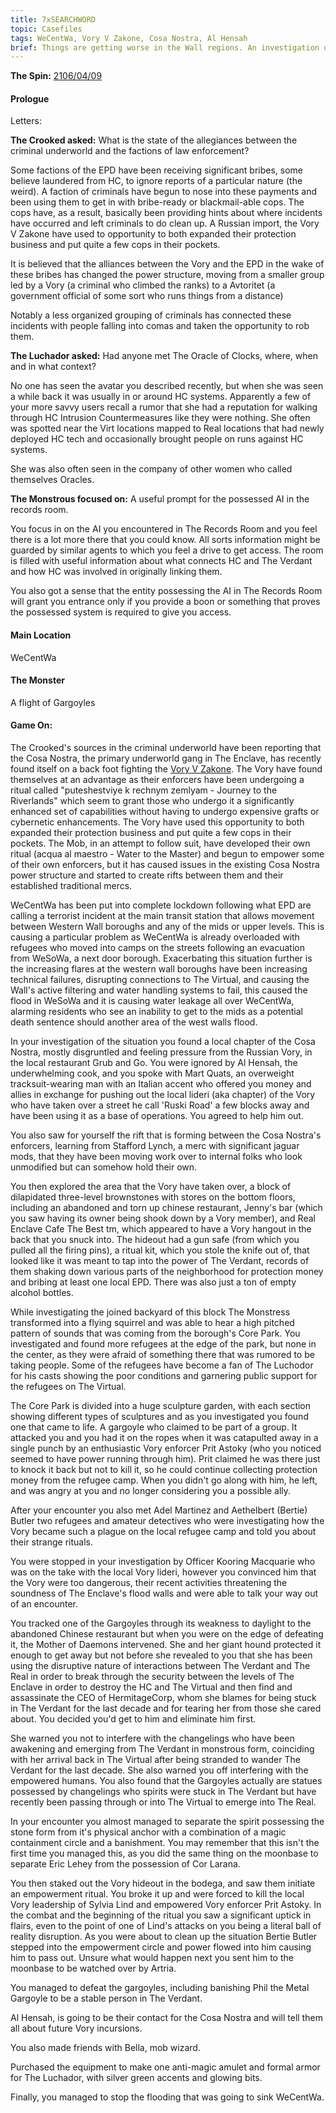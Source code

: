 ```yaml
---
title: 7xSEARCHWORD
topic: Casefiles
tags: WeCentWa, Vory V Zakone, Cosa Nostra, Al Hensah
brief: Things are getting worse in the Wall regions. An investigation uncovers gangsters and gargoyles
---
```


__The Spin:__ [2106/04/09](http://thespin.glitch.me/archive/2108-04-09)

#### Prologue

Letters:

__The Crooked asked:__ What is the state of the allegiances between the criminal underworld and the factions of law enforcement? 

Some factions of the EPD have been receiving significant bribes, some believe laundered from HC, to ignore reports of a particular nature (the weird). A faction of criminals have begun to nose into these payments and been using them to get in with bribe-ready or blackmail-able cops. The cops have, as a result, basically been providing hints about where incidents have occurred and left criminals to do clean up. A Russian import, the Vory V Zakone have used to opportunity to both expanded their protection business and put quite a few cops in their pockets.

It is believed that the alliances between the Vory and the EPD in the wake of these bribes has changed the power structure, moving from a smaller group led by a Vory (a criminal who climbed the ranks) to a Avtoritet (a government official of some sort who runs things from a distance)

Notably a less organized grouping of criminals has connected these incidents with people falling into comas and taken the opportunity to rob them.

__The Luchador asked:__ Had anyone met The Oracle of Clocks, where, when and in what context? 

No one has seen the avatar you described recently, but when she was seen a while back it was usually in or around HC systems. Apparently a few of your more savvy users recall a rumor that she had a reputation for walking through HC Intrusion Countermeasures like they were nothing. She often was spotted near the Virt locations mapped to Real locations that had newly deployed HC tech and occasionally brought people on runs against HC systems. 

She was also often seen in the company of other women who called themselves Oracles. 

__The Monstrous focused on:__ A useful prompt for the possessed AI in the records room.

You focus in on the AI you encountered in The Records Room and you feel there is a lot more there that you could know. All sorts information might be guarded by similar agents to which you feel a drive to get access. The room is filled with useful information about what connects HC and The Verdant and how HC was involved in originally linking them. 

You also got a sense that the entity possessing the AI in The Records Room will grant you entrance only if you provide a boon or something that proves the possessed system is required to give you access. 

#### Main Location

WeCentWa

#### The Monster

A flight of Gargoyles

#### Game On:

The Crooked's sources in the criminal underworld have been reporting that the Cosa Nostra, the primary underworld gang in The Enclave, has recently found itself on a back foot fighting the [Vory V Zakone](https://shadowrun.fandom.com/wiki/Vory). The Vory have found themselves at an advantage as their enforcers have been undergoing a ritual called "puteshestviye k rechnym zemlyam - Journey to the Riverlands" which seem to grant those who undergo it a significantly enhanced set of capabilities without having to undergo expensive grafts or cybernetic enhancements. The Vory have used this opportunity to both expanded their protection business and put quite a few cops in their pockets. The Mob, in an attempt to follow suit, have developed their own ritual (acqua al maestro - Water to the Master) and begun to empower some of their own enforcers, but it has caused issues in the existing Cosa Nostra power structure and started to create rifts between them and their established traditional mercs.

WeCentWa has been put into complete lockdown following what EPD are calling a terrorist incident at the main transit station that allows movement between Western Wall boroughs and any of the mids or upper levels. This is causing a particular problem as WeCentWa is already overloaded with refugees who moved into camps on the streets following an evacuation from WeSoWa, a next door borough. Exacerbating this situation further is the increasing flares at the western wall boroughs have been increasing technical failures, disrupting connections to The Virtual, and causing the Wall's active filtering and water handling systems to fail, this caused the flood in WeSoWa and it is causing water leakage all over WeCentWa, alarming residents who see an inability to get to the mids as a potential death sentence should another area of the west walls flood. 

In your investigation of the situation you found a local chapter of the Cosa Nostra, mostly disgruntled and feeling pressure from the Russian Vory, in the local restaurant Grub and Go. You were ignored by Al Hensah, the underwhelming cook, and you spoke with Mart Quats, an overweight tracksuit-wearing man with an Italian accent who offered you money and allies in exchange for pushing out the local lideri (aka chapter) of the Vory who have taken over a street he call 'Ruski Road' a few blocks away and have been using it as a base of operations. You agreed to help him out. 

You also saw for yourself the rift that is forming between the Cosa Nostra's enforcers, learning from Stafford Lynch, a merc with significant jaguar mods, that they have been moving work over to internal folks who look unmodified but can somehow hold their own. 

You then explored the area that the Vory have taken over, a block of dilapidated three-level brownstones with stores on the bottom floors, including an abandoned and torn up chinese restaurant, Jenny's bar (which you saw having its owner being shook down by a Vory member), and Real Enclave Cafe The Best tm, which appeared to have a Vory hangout in the back that you snuck into. The hideout had a gun safe (from which you pulled all the firing pins), a ritual kit, which you stole the knife out of, that looked like it was meant to tap into the power of The Verdant, records of them shaking down various parts of the neighborhood for protection money and bribing at least one local EPD. There was also just a ton of empty alcohol bottles. 

While investigating the joined backyard of this block The Monstress transformed into a flying squirrel and was able to hear a high pitched pattern of sounds that was coming from the borough's Core Park. You investigated and found more refugees at the edge of the park, but none in the center, as they were afraid of something there that was rumored to be taking people. Some of the refugees have become a fan of The Luchodor for his casts showing the poor conditions and garnering public support for the refugees on The Virtual. 

The Core Park is divided into a huge sculpture garden, with each section showing different types of sculptures and as you investigated you found one that came to life. A gargoyle who claimed to be part of a group. It attacked you and you had it on the ropes when it was catapulted away in a single punch by an enthusiastic Vory enforcer Prit Astoky (who you noticed seemed to have power running through him). Prit claimed he was there just to knock it back but not to kill it, so he could continue collecting protection money from the refugee camp. When you didn't go along with him, he left, and was angry at you and no longer considering you a possible ally. 

After your encounter you also met Adel Martinez and Aethelbert (Bertie) Butler two refugees and amateur detectives who were investigating how the Vory became such a plague on the local refugee camp and told you about their strange rituals.

You were stopped in your investigation by Officer Kooring Macquarie who was on the take with the local Vory lideri, however you convinced him that the Vory were too dangerous, their recent activities threatening the soundness of The Enclave's flood walls and were able to talk your way out of an encounter.

You tracked one of the Gargoyles through its weakness to daylight to the abandoned Chinese restaurant but when you were on the edge of defeating it, the Mother of Daemons intervened. She and her giant hound protected it enough to get away but not before she revealed to you that she has been using the disruptive nature of interactions between The Verdant and The Real in order to break through the security between the levels of The Enclave in order to destroy the HC and The Virtual and then find and assassinate the CEO of HermitageCorp, whom she blames for being stuck in The Verdant for the last decade and for tearing her from those she cared about. You decided you'd get to him and eliminate him first.

She warned you not to interfere with the changelings who have been awakening and emerging from The Verdant in monstrous form, coinciding with her arrival back in The Virtual after being stranded to wander The Verdant for the last decade. She also warned you off interfering with the empowered humans. You also found that the Gargoyles actually are statues possessed by changelings who spirits were stuck in The Verdant but have recently been passing through or into The Virtual to emerge into The Real.

In your encounter you almost managed to separate the spirit possessing the stone form from it's physical anchor with a combination of a magic containment circle and a banishment. You may remember that this isn't the first time you managed this, as you did the same thing on the moonbase to separate Eric Lehey from the possession of Cor Larana.

You then staked out the Vory hideout in the bodega, and saw them initiate an empowerment ritual. You broke it up and were forced to kill the local Vory leadership of Sylvia Lind and empowered Vory enforcer Prit Astoky. In the combat and the beginning of the ritual you saw a significant uptick in flairs, even to the point of one of Lind's attacks on you being a literal ball of reality disruption. As you were about to clean up the situation Bertie Butler stepped into the empowerment circle and power flowed into him causing him to pass out. Unsure what would happen next you sent him to the moonbase to be watched over by Artria.

You managed to defeat the gargoyles, including banishing Phil the Metal Gargoyle to be a stable person in The Verdant.

Al Hensah, is going to be their contact for the Cosa Nostra and will tell them all about future Vory incursions.

You also made friends with Bella, mob wizard. 

Purchased the equipment to make one anti-magic amulet and formal armor for The Luchador, with silver green accents and glowing bits.

Finally, you managed to stop the flooding that was going to sink WeCentWa.